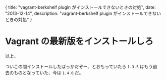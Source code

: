{
  title: "vagrant-berkshelf plugin がインストールできないときの対処",
  date: "2013-12-14",
  description: "vagrant-berkshelf plugin がインストールできないときの対処"
}
# **Vagrant の最新版をインストールしろ**

以上。

ついこの間インストールしたばっかだぞー、とおもっていたら `1.3.5` はもう過去のものとなっていた、今は `1.4.0` だ。
